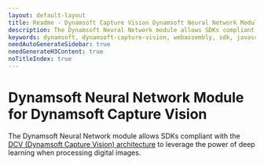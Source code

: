 ```yaml
---
layout: default-layout
title: Readme - Dynamsoft Capture Vision Dynamsoft Neural Network Module
description: The Dynamsoft Neural Network module allows SDKs compliant with the Dynamsoft Capture Vision to leverage the power of Dynamsoft learning when processing digital images.  
keywords: dynamsoft, dynamsoft-capture-vision, webassembly, sdk, javascript, typescript, opencv, Dynamsoft-neural-network, dnn
needAutoGenerateSidebar: true
needGenerateH3Content: true
noTitleIndex: true
---
```


# Dynamsoft Neural Network Module for Dynamsoft Capture Vision 

The Dynamsoft Neural Network module allows SDKs compliant with the [DCV (Dynamsoft Capture Vision) architecture](https://www.dynamsoft.com/capture-vision/docs/core/architecture/index.html) to leverage the power of deep learning when processing digital images.